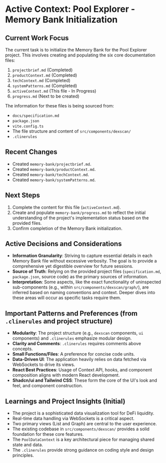 # Active Context: Pool Explorer - Memory Bank Initialization

## Current Work Focus

The current task is to initialize the Memory Bank for the Pool Explorer project. This involves creating and populating the six core documentation files:

1.  `projectbrief.md` (Completed)
2.  `productContext.md` (Completed)
3.  `techContext.md` (Completed)
4.  `systemPatterns.md` (Completed)
5.  `activeContext.md` (This file - In Progress)
6.  `progress.md` (Next to be created)

The information for these files is being sourced from:
*   `docs/specification.md`
*   `package.json`
*   `vite.config.ts`
*   The file structure and content of `src/components/dexscan/`
*   `.clinerules`

## Recent Changes

*   Created `memory-bank/projectbrief.md`.
*   Created `memory-bank/productContext.md`.
*   Created `memory-bank/techContext.md`.
*   Created `memory-bank/systemPatterns.md`.

## Next Steps

1.  Complete the content for this file (`activeContext.md`).
2.  Create and populate `memory-bank/progress.md` to reflect the initial understanding of the project's implementation status based on the provided files.
3.  Confirm completion of the Memory Bank initialization.

## Active Decisions and Considerations

*   **Information Granularity**: Striving to capture essential details in each Memory Bank file without excessive verbosity. The goal is to provide a comprehensive yet digestible overview for future sessions.
*   **Source of Truth**: Relying on the provided project files (`specification.md`, `package.json`, source code) as the primary sources of information.
*   **Interpretation**: Some aspects, like the exact functionality of uninspected sub-components (e.g., within `src/components/dexscan/graph/`), are inferred based on naming conventions and context. Deeper dives into these areas will occur as specific tasks require them.

## Important Patterns and Preferences (from `.clinerules` and project structure)

*   **Modularity**: The project structure (e.g., `dexscan` components, `ui` components) and `.clinerules` emphasize modular design.
*   **Clarity and Comments**: `.clinerules` requires comments above concepts.
*   **Small Functions/Files**: A preference for concise code units.
*   **Data-Driven UI**: The application heavily relies on data fetched via WebSockets to drive its views.
*   **React Best Practices**: Usage of Context API, hooks, and component composition aligns with modern React development.
*   **Shadcn/ui and Tailwind CSS**: These form the core of the UI's look and feel, and component construction.

## Learnings and Project Insights (Initial)

*   The project is a sophisticated data visualization tool for DeFi liquidity.
*   Real-time data handling via WebSockets is a critical aspect.
*   Two primary views (List and Graph) are central to the user experience.
*   The existing codebase in `src/components/dexscan/` provides a solid foundation for these core features.
*   The `PoolDataContext` is a key architectural piece for managing shared state and data.
*   The `.clinerules` provide strong guidance on coding style and design principles.
